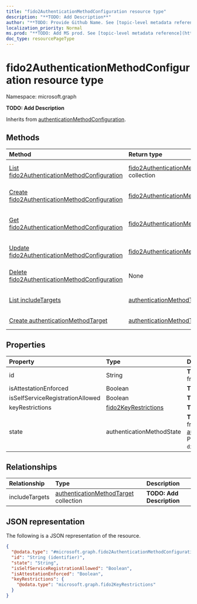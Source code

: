```yaml
---
title: "fido2AuthenticationMethodConfiguration resource type"
description: "**TODO: Add Description**"
author: "**TODO: Provide Github Name. See [topic-level metadata reference](https://msgo.azurewebsites.net/add/document/guidelines/metadata.html#topic-level-metadata)**"
localization_priority: Normal
ms.prod: "**TODO: Add MS prod. See [topic-level metadata reference](https://msgo.azurewebsites.net/add/document/guidelines/metadata.html#topic-level-metadata)**"
doc_type: resourcePageType
---
```


# fido2AuthenticationMethodConfiguration resource type

Namespace: microsoft.graph

**TODO: Add Description**


Inherits from [authenticationMethodConfiguration](../resources/authenticationmethodconfiguration.md).

## Methods
|Method|Return type|Description|
|:---|:---|:---|
|[List fido2AuthenticationMethodConfiguration](../api/fido2authenticationmethodconfiguration-list.md)|[fido2AuthenticationMethodConfiguration](../resources/fido2authenticationmethodconfiguration.md) collection|Get a list of the [fido2AuthenticationMethodConfiguration](../resources/fido2authenticationmethodconfiguration.md) objects and their properties.|
|[Create fido2AuthenticationMethodConfiguration](../api/fido2authenticationmethodconfiguration-create.md)|[fido2AuthenticationMethodConfiguration](../resources/fido2authenticationmethodconfiguration.md)|Create a new [fido2AuthenticationMethodConfiguration](../resources/fido2authenticationmethodconfiguration.md) object.|
|[Get fido2AuthenticationMethodConfiguration](../api/fido2authenticationmethodconfiguration-get.md)|[fido2AuthenticationMethodConfiguration](../resources/fido2authenticationmethodconfiguration.md)|Read the properties and relationships of a [fido2AuthenticationMethodConfiguration](../resources/fido2authenticationmethodconfiguration.md) object.|
|[Update fido2AuthenticationMethodConfiguration](../api/fido2authenticationmethodconfiguration-update.md)|[fido2AuthenticationMethodConfiguration](../resources/fido2authenticationmethodconfiguration.md)|Update the properties of a [fido2AuthenticationMethodConfiguration](../resources/fido2authenticationmethodconfiguration.md) object.|
|[Delete fido2AuthenticationMethodConfiguration](../api/fido2authenticationmethodconfiguration-delete.md)|None|Deletes a [fido2AuthenticationMethodConfiguration](../resources/fido2authenticationmethodconfiguration.md) object.|
|[List includeTargets](../api/fido2authenticationmethodconfiguration-list-includetargets.md)|[authenticationMethodTarget](../resources/authenticationmethodtarget.md) collection|Get the authenticationMethodTarget resources from the includeTargets navigation property.|
|[Create authenticationMethodTarget](../api/fido2authenticationmethodconfiguration-post-includetargets.md)|[authenticationMethodTarget](../resources/authenticationmethodtarget.md)|Create a new authenticationMethodTarget object.|

## Properties
|Property|Type|Description|
|:---|:---|:---|
|id|String|**TODO: Add Description** Inherited from [entity](../resources/entity.md)|
|isAttestationEnforced|Boolean|**TODO: Add Description**|
|isSelfServiceRegistrationAllowed|Boolean|**TODO: Add Description**|
|keyRestrictions|[fido2KeyRestrictions](../resources/fido2keyrestrictions.md)|**TODO: Add Description**|
|state|authenticationMethodState|**TODO: Add Description** Inherited from [authenticationMethodConfiguration](../resources/authenticationmethodconfiguration.md). Possible values are: `enabled`, `disabled`.|

## Relationships
|Relationship|Type|Description|
|:---|:---|:---|
|includeTargets|[authenticationMethodTarget](../resources/authenticationmethodtarget.md) collection|**TODO: Add Description**|

## JSON representation
The following is a JSON representation of the resource.
<!-- {
  "blockType": "resource",
  "keyProperty": "id",
  "@odata.type": "microsoft.graph.fido2AuthenticationMethodConfiguration",
  "baseType": "microsoft.graph.authenticationMethodConfiguration",
  "openType": false
}
-->
``` json
{
  "@odata.type": "#microsoft.graph.fido2AuthenticationMethodConfiguration",
  "id": "String (identifier)",
  "state": "String",
  "isSelfServiceRegistrationAllowed": "Boolean",
  "isAttestationEnforced": "Boolean",
  "keyRestrictions": {
    "@odata.type": "microsoft.graph.fido2KeyRestrictions"
  }
}
```

